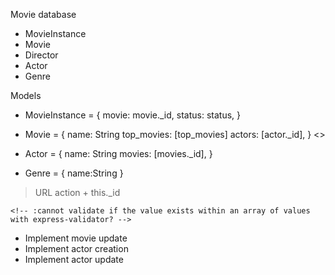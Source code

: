 Movie database
  - MovieInstance
  - Movie
  - Director
  - Actor
  - Genre


Models
  - MovieInstance = {
    movie: movie._id,
    status: status,
  }

  - Movie = {
    name: String
    top_movies: [top_movies]
    actors: [actor._id],
  }
<>
  - Actor = {
    name: String
    movies: [movies._id],
  }

  - Genre = {
    name:String
  }

>URL action + this._id


<!-- - Create index view -->
<!-- - Create view to see all movies(movie_list.pug) -->
<!-- - Create actor details -->
<!-- - Whenever an actor is created, create its movies array based on the movies it appears -->
  <!-- :I need to use id within the array to be able to reference it? -->
  <!-- :find Scçhema.Types.ObjectId in array, I already got how to populate a field that contains an id -->
<!-- - Find all bookinstances, no matter what the book is -->
<!-- - Implement form to create movies -->
<!-- - Implement movie creation -->
  <!-- :movie is not being created? find if code needs to be added -->
    <!-- :cannot validate if the value exists within an array of values with express-validator? -->
- Implement movie update
- Implement actor creation
- Implement actor update
